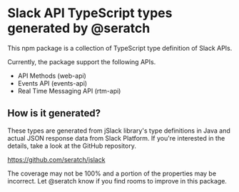 # Slack API TypeScript types generated by @seratch

This npm package is a collection of TypeScript type definition of Slack APIs.

Currently, the package support the following APIs.

* API Methods (web-api)
* Events API (events-api)
* Real Time Messaging API (rtm-api)

## How is it generated?

These types are generated from jSlack library's type definitions in Java and actual JSON response data from Slack Platform. If you're interested in the details, take a look at the GitHub repository.

https://github.com/seratch/jslack

The coverage may not be 100% and a portion of the properties may be incorrect. Let @seratch know if you find rooms to improve in this package.


